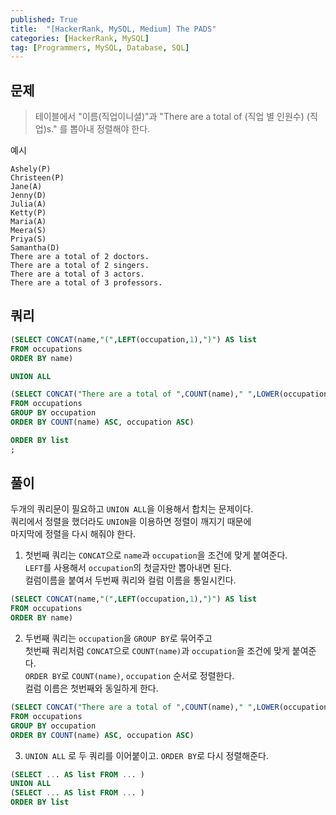 ```yaml
---
published: True
title:  "[HackerRank, MySQL, Medium] The PADS"
categories: [HackerRank, MySQL]
tag: [Programmers, MySQL, Database, SQL]
---
```


## 문제

> 테이블에서 "이름(직업이니셜)"과 "There are a total of (직업 별 인원수) (직업)s." 를 뽑아내 정렬해야 한다.  


예시  
```
Ashely(P)
Christeen(P)
Jane(A)
Jenny(D)
Julia(A)
Ketty(P)
Maria(A)
Meera(S)
Priya(S)
Samantha(D)
There are a total of 2 doctors.
There are a total of 2 singers.
There are a total of 3 actors.
There are a total of 3 professors.
```

## 쿼리

```sql
(SELECT CONCAT(name,"(",LEFT(occupation,1),")") AS list
FROM occupations 
ORDER BY name)

UNION ALL

(SELECT CONCAT("There are a total of ",COUNT(name)," ",LOWER(occupation),"s.") AS list
FROM occupations
GROUP BY occupation
ORDER BY COUNT(name) ASC, occupation ASC)

ORDER BY list
;
```

## 풀이

두개의 쿼리문이 필요하고 ```UNION ALL```을 이용해서 합치는 문제이다.  
쿼리에서 정렬을 했더라도 ```UNION```을 이용하면 정렬이 깨지기 때문에  
마지막에 정렬을 다시 해줘야 한다.

1. 첫번째 쿼리는 ```CONCAT```으로 ```name```과  ```occupation```을 조건에 맞게 붙여준다.  
```LEFT```를 사용해서 ```occupation```의 첫글자만 뽑아내면 된다.  
컬럼이름을 붙여서 두번째 쿼리와 컬럼 이름을 통일시킨다.  
```sql
(SELECT CONCAT(name,"(",LEFT(occupation,1),")") AS list
FROM occupations 
ORDER BY name)
```

2. 두번째 쿼리는 ```occupation```을 ```GROUP BY```로 묶어주고  
첫번째 쿼리처럼 ```CONCAT```으로 ```COUNT(name)```과  ```occupation```을 조건에 맞게 붙여준다.   
```ORDER BY```로 ```COUNT(name)```, ```occupation``` 순서로 정렬한다.  
컬럼 이름은 첫번째와 동일하게 한다. 
```sql
(SELECT CONCAT("There are a total of ",COUNT(name)," ",LOWER(occupation),"s.") AS list
FROM occupations
GROUP BY occupation
ORDER BY COUNT(name) ASC, occupation ASC)
```

3. ```UNION ALL``` 로 두 쿼리를 이어붙이고.
```ORDER BY```로 다시 정렬해준다.    
```sql
(SELECT ... AS list FROM ... )
UNION ALL
(SELECT ... AS list FROM ... )
ORDER BY list
```